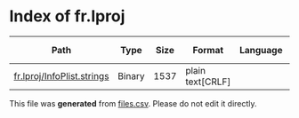 # Index of fr.lproj

| Path | Type | Size | Format | Language | DiE Info | Notes | Hash |
| --- | --- | --- | --- | --- | --- | --- | --- |
| [fr.lproj/InfoPlist.strings](./fr.lproj/InfoPlist.strings) | Binary | 1537 | plain text[CRLF] |  |  |  | 74a35ff7d5fe4ff9f858f6b6231cf1bc39661bd02eb80183532600b77cbedccc |


This file was **generated** from [files.csv](../../../../../../../../../files.csv). Please do not edit it directly.
